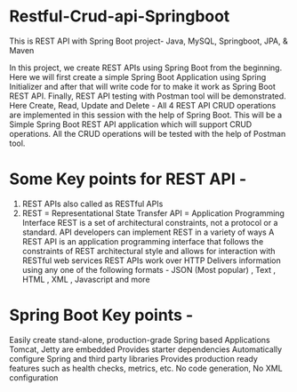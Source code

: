 # Restful-Crud-api-Springboot
This is REST API with Spring Boot project- Java, MySQL, Springboot, JPA, & Maven

In this project, we create REST APIs using Spring Boot from the beginning. Here we will first create a simple Spring Boot Application using Spring Initializer 
and after that will write code for to make it work as Spring Boot REST API. Finally, REST API testing with Postman tool will be demonstrated. Here Create, Read, 
Update and Delete - All 4 REST API CRUD operations are implemented in this session with the help of Spring Boot. This will be a Simple Spring Boot REST API 
application which will support CRUD operations. All the CRUD operations will be tested with the help of Postman tool.

# Some Key points for REST API - 
  1. REST APIs also called as RESTful APIs
  2. REST = Representational State Transfer 
 API = Application Programming Interface
REST is a set of architectural constraints, not a protocol or a standard. API developers can implement REST in a variety of ways
A REST API is an application programming interface that follows the constraints of REST architectural style and allows for interaction with RESTful web services
 REST APIs work over HTTP
 Delivers information using any one of the following formats - 
 JSON (Most popular) ,  Text , HTML , XML , Javascript and more 
 
# Spring Boot Key points -
 Easily create stand-alone, production-grade Spring based Applications
 Tomcat, Jetty are embedded
 Provides starter dependencies
 Automatically configure Spring and third party libraries
 Provides production ready features such as health checks, metrics, etc.
 No code generation, No XML configuration
